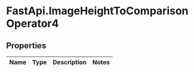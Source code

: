 # FastApi.ImageHeightToComparisonOperator4

## Properties
Name | Type | Description | Notes
------------ | ------------- | ------------- | -------------
